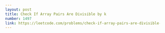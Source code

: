 ```yaml
---
layout: post
title: Check If Array Pairs Are Divisible by k
number: 1497
link: https://leetcode.com/problems/check-if-array-pairs-are-divisible-by-k
---
```

